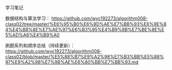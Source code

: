 学习笔记

数据结构与算法学习：
https://github.com/wyc192273/algorithm008-class02/tree/master/%E6%95%B0%E6%8D%AE%E7%BB%93%E6%9E%84%E4%B8%8E%E7%AE%97%E6%B3%95%E4%B9%8B%E7%BE%8E%E5%AD%A6%E4%B9%A0

刷题系列和顺序总结（持续更新）：
https://github.com/wyc192273/algorithm008-class02/blob/master/%E5%88%B7%E9%A2%98%E7%B3%BB%E5%88%97%E9%A2%98%E7%9B%AE%E6%80%BB%E7%BB%93.md